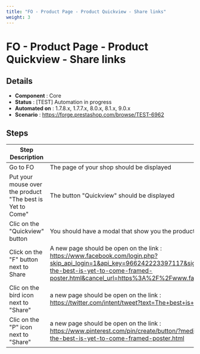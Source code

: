 ```yaml
---
title: "FO - Product Page - Product Quickview - Share links"
weight: 3
---
```


# FO - Product Page - Product Quickview - Share links
## Details
* **Component** : Core
* **Status** : [TEST] Automation in progress
* **Automated on** : 1.7.8.x, 1.7.7.x, 8.0.x, 8.1.x, 9.0.x
* **Scenario** : https://forge.prestashop.com/browse/TEST-6962

## Steps
| Step Description | Expected result |
| ----- | ----- |
| Go to FO | The page of your shop should be displayed |
| Put your mouse over the product "The best is Yet to Come" | The button "Quickview" should be displayed |
| Clic on the "Quickview" button | You should have a modal that show you the product. |
| Click on the "F" button next to Share | A new page should be open on the link : <br>https://www.facebook.com/login.php?skip_api_login=1&api_key=966242223397117&signed_next=1&next=https%3A%2F%2Fwww.facebook.com%2Fsharer.php%3Fu%3Dhttp%253A%252F%252Flocalhost%252Fpr81x%252Fen%252Fart%252F3-the-best-is-yet-to-come-framed-poster.html&cancel_url=https%3A%2F%2Fwww.facebook.com%2Fdialog%2Fclose_window%2F%3Fapp_id%3D966242223397117%26connect%3D0%23_%3D_&display=popup&locale=en_US |
| Clic on the bird icon next to "Share" | a new page should be open on the link : <br>https://twitter.com/intent/tweet?text=The+best+is+yet+to+come%5C%27+Framed+poster%20http%3A%2F%2Flocalhost%2Fpr81x%2Fen%2Fart%2F3-the-best-is-yet-to-come-framed-poster.html |
| Clic on the "P" icon next to "Share" | a new page should be open on the link : <br>https://www.pinterest.com/pin/create/button/?media=http%3A%2F%2Flocalhost%2Fpr81x%2F3%2Fthe-best-is-yet-to-come-framed-poster.jpg&url=http%3A%2F%2Flocalhost%2Fpr81x%2Fen%2Fart%2F3-the-best-is-yet-to-come-framed-poster.html |
